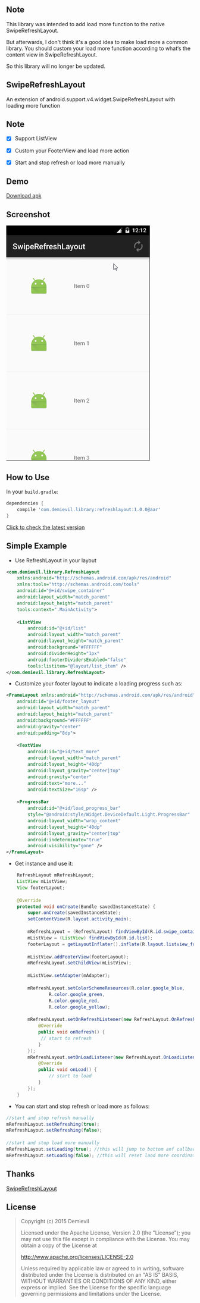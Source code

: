 ## Note
This library was intended to add load more function to the native SwipeRefreshLayout.

But afterwards, I don't think it's a good idea to make load more a common library. You should custom your load more function according to what‘s the content view in SwipeRefreshLayout. 

So this library will no longer be updated.

## SwipeRefreshLayout ##
An extension of android.support.v4.widget.SwipeRefreshLayout with loading more function

## Note ##
- [x] Support ListView
- [x] Custom your FooterView and load more action
- [x] Start and stop refresh or load more manually


## Demo ##
[Download apk](/demo.apk)

## Screenshot ##
![Gif](/demo.gif)

## How to Use ##
In your `build.gradle`:
```groovy
dependencies {
    compile 'com.demievil.library:refreshlayout:1.0.0@aar'
}
```
[Click to check the latest version](https://jcenter.bintray.com/com/demievil/library/refreshlayout/)

## Simple Example ##
- Use RefreshLayout in your layout
````xml
<com.demievil.library.RefreshLayout 
    xmlns:android="http://schemas.android.com/apk/res/android"
    xmlns:tools="http://schemas.android.com/tools"
    android:id="@+id/swipe_container"
    android:layout_width="match_parent"
    android:layout_height="match_parent"
    tools:context=".MainActivity">

    <ListView
        android:id="@+id/list"
        android:layout_width="match_parent"
        android:layout_height="match_parent"
        android:background="#FFFFFF"
        android:dividerHeight="1px"
        android:footerDividersEnabled="false"
        tools:listitem="@layout/list_item" />
</com.demievil.library.RefreshLayout>
````
- Customize your footer layout to indicate a loading progress such as:
````xml
<FrameLayout xmlns:android="http://schemas.android.com/apk/res/android"
    android:id="@+id/footer_layout"
    android:layout_width="match_parent"
    android:layout_height="match_parent"
    android:background="#FFFFFF"
    android:gravity="center"
    android:padding="8dp">

    <TextView
        android:id="@+id/text_more"
        android:layout_width="match_parent"
        android:layout_height="40dp"
        android:layout_gravity="center|top"
        android:gravity="center"
        android:text="more..."
        android:textSize="16sp" />

    <ProgressBar
        android:id="@+id/load_progress_bar"
        style="@android:style/Widget.DeviceDefault.Light.ProgressBar"
        android:layout_width="wrap_content"
        android:layout_height="40dp"
        android:layout_gravity="center|top"
        android:indeterminate="true"
        android:visibility="gone" />
</FrameLayout>
````
- Get instance and use it: 
````java
    RefreshLayout mRefreshLayout;
    ListView mListView;
    View footerLayout;

    @Override
    protected void onCreate(Bundle savedInstanceState) {
        super.onCreate(savedInstanceState);
        setContentView(R.layout.activity_main);

        mRefreshLayout = (RefreshLayout) findViewById(R.id.swipe_container);
        mListView = (ListView) findViewById(R.id.list);
        footerLayout = getLayoutInflater().inflate(R.layout.listview_footer, null);

        mListView.addFooterView(footerLayout);
        mRefreshLayout.setChildView(mListView);
	
        mListView.setAdapter(mAdapter);

        mRefreshLayout.setColorSchemeResources(R.color.google_blue,
                R.color.google_green,
                R.color.google_red,
                R.color.google_yellow);

        mRefreshLayout.setOnRefreshListener(new RefreshLayout.OnRefreshListener() {
            @Override
            public void onRefresh() {
	         // start to refresh
            }
        });
        mRefreshLayout.setOnLoadListener(new RefreshLayout.OnLoadListener() {
            @Override
            public void onLoad() {
                // start to load   
            }
        });
    }
````

- You can start and stop refresh or load more as follows:
````java
//start and stop refresh manually
mRefreshLayout.setRefreshing(true);
mRefreshLayout.setRefreshing(false);

//start and stop load more manually
mRefreshLayout.setLoading(true); //this will jump to bottom anf callback OnLoadListener.onLoad()
mRefreshLayout.setLoading(false); //this will reset laod more coordinates
````

## Thanks ##
[SwipeRefreshLayout](https://developer.android.com/reference/android/support/v4/widget/SwipeRefreshLayout.html)

## License ##
> Copyright (c) 2015 Demievil
> 
> Licensed under the Apache License, Version 2.0 (the "License");
> you may not use this file except in compliance with the License.
> You may obtain a copy of the License at
> 
>    http://www.apache.org/licenses/LICENSE-2.0
> 
> Unless required by applicable law or agreed to in writing, software
> distributed under the License is distributed on an "AS IS" BASIS,
> WITHOUT WARRANTIES OR CONDITIONS OF ANY KIND, either express or implied.
> See the License for the specific language governing permissions and
> limitations under the License.

